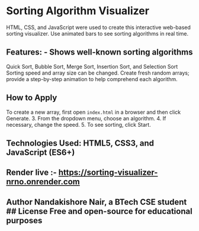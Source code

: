 # Sorting Algorithm Visualizer
 HTML, CSS, and JavaScript were used to create this interactive web-based sorting visualizer.  Use animated bars to see sorting algorithms in real time.
 ## Features: - Shows well-known sorting algorithms 
 Quick Sort, Bubble Sort, Merge Sort, Insertion Sort, and Selection Sort
 Sorting speed and array size can be changed.
 Create fresh random arrays; provide a step-by-step animation to help comprehend each algorithm.
 ## How to Apply
 To create a new array, first open `index.html` in a browser and then click Generate.
 3. From the dropdown menu, choose an algorithm.
 4. If necessary, change the speed.
 5. To see sorting, click Start.
 ## Technologies Used: HTML5, CSS3, and JavaScript (ES6+)
 ## Render  live :- https://sorting-visualizer-nrno.onrender.com
 ## Author Nandakishore Nair, a BTech CSE student ## License Free and open-source for educational purposes
